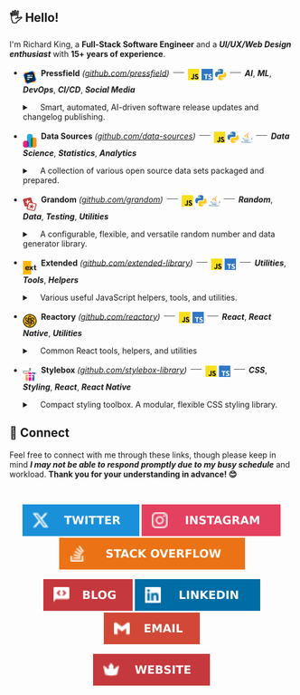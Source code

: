 ## 🖐️ Hello!

<!-- @intradoc Intro -->
I'm Richard King, a **Full-Stack Software Engineer**
and a ***UI/UX/Web Design enthusiast*** with **15+ years of experience**.

<!-- @intradoc Projects -->

<!-- Pressfield -->
- <a href="https://github.com/pressfield" title="Pressfield"><sub><sub><sub><sub><sub><img src="./media/icons/projects/pressfield/color.svg" width="24" height="24" /></sub></sub></sub></sub></sub></a>&nbsp; **Pressfield** <i>(<a href="https://github.com/pressfield" title="GitHub repository of Pressfield">github.com/pressfield</a>)</i> <sup><sub>&nbsp;――&nbsp;</sub></sup> <a href="https://github.com/pressfield" title="JavaScript"><sub><sub><img src="./media/icons/tech/javascript/color.svg" width="20" height="20" /></sub></sub></a> <a href="https://github.com/pressfield" title="TypeScript"><sub><sub><img src="./media/icons/tech/typescript/color.svg" width="20" height="20" /></sub></sub></a> <a href="https://github.com/pressfield" title="Python"><sub><sub><img src="./media/icons/tech/python/color.svg" width="20" height="20" /></sub></sub></a> <sup><sub>&nbsp;――&nbsp;</sub></sup> <b title="Artificial Intelligence"><i>AI</i></b>, <b title="Machine Learning"><i>ML</i></b>, <b title="Software Development & IT Operations"><i>DevOps</i></b>, <b title="Continuous Integration & Continuous Delivery"><i>CI/CD</i></b>, <b title="Online Social Media"><i>Social Media</i></b>

  <details>
    <summary>&nbsp;&nbsp;&nbsp; Smart, automated, AI-driven software release updates and changelog publishing.</summary>
    <br/>
    Peek a boo!
    Smart, automated, AI-driven software release updates and changelog publishing.
    <br/><br/>
  </details>


<!-- Data Sources -->
- <a href="https://github.com/data-sources" title="Data Sources"><sub><sub><sub><sub><sub><img src="./media/icons/projects/data-sources/color.svg" width="24" height="24" /></sub></sub></sub></sub></sub></a>&nbsp; **Data Sources** <i>(<a href="https://github.com/data-sources" title="GitHub repository of Data Sources">github.com/data-sources</a>)</i> <sup><sub>&nbsp;――&nbsp;</sub></sup> <a href="https://github.com/data-sources" title="JavaScript"><sub><sub><img src="./media/icons/tech/javascript/color.svg" width="20" height="20" /></sub></sub></a> <a href="https://github.com/data-sources" title="Python"><sub><sub><img src="./media/icons/tech/python/color.svg" width="20" height="20" /></sub></sub></a> <a href="https://github.com/data-sources" title="Java"><sub><sub><img src="./media/icons/tech/java/color.svg" width="20" height="20" /></sub></sub></a> <sup><sub>&nbsp;――&nbsp;</sub></sup> <b title="Data Science"><i>Data Science</i></b>, <b title="Statistics"><i>Statistics</i></b>, <b title="Analytics"><i>Analytics</i></b>

  <details>
    <summary>&nbsp;&nbsp;&nbsp; A collection of various open source data sets packaged and prepared.</summary>
    <br/>
    Peek a boo!
    A collection of various open source data sets packaged and prepared.
    <br/><br/>
  </details>


<!-- Grandom -->
- <a href="https://github.com/grandom" title="Grandom"><sub><sub><sub><sub><sub><img src="./media/icons/projects/grandom/color.svg" width="24" height="24" /></sub></sub></sub></sub></sub></a>&nbsp; **Grandom** <i>(<a href="https://github.com/grandom" title="GitHub repository of Grandom">github.com/grandom</a>)</i> <sup><sub>&nbsp;――&nbsp;</sub></sup> <a href="https://github.com/grandom" title="JavaScript"><sub><sub><img src="./media/icons/tech/javascript/color.svg" width="20" height="20" /></sub></sub></a> <a href="https://github.com/grandom" title="Python"><sub><sub><img src="./media/icons/tech/python/color.svg" width="20" height="20" /></sub></sub></a> <a href="https://github.com/grandom" title="Java"><sub><sub><img src="./media/icons/tech/java/color.svg" width="20" height="20" /></sub></sub></a> <sup><sub>&nbsp;――&nbsp;</sub></sup> <b title="Random"><i>Random</i></b>, <b title="Data"><i>Data</i></b>, <b title="Testing"><i>Testing</i></b>, <b title="Utilities"><i>Utilities</i></b>

  <details>
    <summary>&nbsp;&nbsp;&nbsp; A configurable, flexible, and versatile random number and data generator library.</summary>
    <br/>
    Peek a boo!
    A configurable, flexible, and versatile random number and data generator library.
    <br/><br/>
  </details>


<!-- Extended -->
- <a href="https://github.com/extended-library" title="Extended"><sub><sub><sub><sub><sub><img src="./media/icons/projects/extended/color.svg" width="24" height="24" /></sub></sub></sub></sub></sub></a>&nbsp; **Extended** <i>(<a href="https://github.com/extended-library" title="GitHub repository of Extended">github.com/extended-library</a>)</i> <sup><sub>&nbsp;――&nbsp;</sub></sup> <a href="https://github.com/extended-library" title="JavaScript"><sub><sub><img src="./media/icons/tech/javascript/color.svg" width="20" height="20" /></sub></sub></a> <a href="https://github.com/extended-library" title="TypeScript"><sub><sub><img src="./media/icons/tech/typescript/color.svg" width="20" height="20" /></sub></sub></a> <sup><sub>&nbsp;――&nbsp;</sub></sup> <b title="Utilities"><i>Utilities</i></b>, <b title="Tools"><i>Tools</i></b>, <b title="Helpers"><i>Helpers</i></b>

  <details>
    <summary>&nbsp;&nbsp;&nbsp; Various useful JavaScript helpers, tools, and utilities.</summary>
    <br/>
    Peek a boo!
    Various useful JavaScript helpers, tools, and utilities.
    <br/><br/>
  </details>


<!-- Reactory -->
- <a href="https://github.com/reactory" title="Reactory"><sub><sub><sub><sub><sub><img src="./media/icons/projects/reactory/color.svg" width="24" height="24" /></sub></sub></sub></sub></sub></a>&nbsp; **Reactory** <i>(<a href="https://github.com/reactory" title="GitHub repository of Reactory">github.com/reactory</a>)</i> <sup><sub>&nbsp;――&nbsp;</sub></sup> <a href="https://github.com/reactory" title="JavaScript"><sub><sub><img src="./media/icons/tech/javascript/color.svg" width="20" height="20" /></sub></sub></a> <a href="https://github.com/reactory" title="TypeScript"><sub><sub><img src="./media/icons/tech/typescript/color.svg" width="20" height="20" /></sub></sub></a> <sup><sub>&nbsp;――&nbsp;</sub></sup> <b title="React"><i>React</i></b>, <b title="React Native"><i>React Native</i></b>, <b title="Utilities"><i>Utilities</i></b>

  <details>
    <summary>&nbsp;&nbsp;&nbsp; Common React tools, helpers, and utilities</summary>
    <br/>
    Peek a boo!
    Common React tools, helpers, and utilities
    <br/><br/>
  </details>


<!-- Stylebox -->
- <a href="https://github.com/stylebox-library" title="Stylebox"><sub><sub><sub><sub><sub><img src="./media/icons/projects/stylebox/color.svg" width="24" height="24" /></sub></sub></sub></sub></sub></a>&nbsp; **Stylebox** <i>(<a href="https://github.com/stylebox-library" title="GitHub repository of Stylebox">github.com/stylebox-library</a>)</i> <sup><sub>&nbsp;――&nbsp;</sub></sup> <a href="https://github.com/stylebox-library" title="JavaScript"><sub><sub><img src="./media/icons/tech/javascript/color.svg" width="20" height="20" /></sub></sub></a> <a href="https://github.com/stylebox-library" title="TypeScript"><sub><sub><img src="./media/icons/tech/typescript/color.svg" width="20" height="20" /></sub></sub></a> <sup><sub>&nbsp;――&nbsp;</sub></sup> <b title="Cascading Style Sheets"><i>CSS</i></b>, <b title="Styling"><i>Styling</i></b>, <b title="React"><i>React</i></b>, <b title="React Native"><i>React Native</i></b>

  <details>
    <summary>&nbsp;&nbsp;&nbsp; Compact styling toolbox. A modular, flexible CSS styling library.</summary>
    <br/>
    Peek a boo!
    Compact styling toolbox. A modular, flexible CSS styling library.
    <br/><br/>
  </details>


<!-- @intradoc Projects -->

## 🤝 Connect

Feel free to connect with me through these links, though please keep in mind ***I may not be able to respond promptly due to my busy schedule*** and workload. **Thank you for your understanding in advance! 😊**

<br/>

<!-- @intradoc Connect -->
<!-- 1st row -->
<p align="center">
  <!-- Twitter -->
  <a href="https://twitter.com/richrdkng"><img src="./media/icons/gh-profile/twitter/icon.svg" /></a>
  <!-- Instagram -->
  <a href="https://www.instagram.com/richrdkng"><img src="./media/icons/gh-profile/instagram/icon.svg" /></a>
  <!-- Stack Overflow -->
  <a href="https://stackoverflow.com/users/10079674"><img src="./media/icons/gh-profile/stack-overflow/icon.svg" /></a>
</p>

<!-- 2nd row -->
<p align="center">
  <!-- Blog -->
  <a href="https://www.richrdkng.com/blog"><img src="./media/icons/gh-profile/blog/icon.svg" /></a>
  <!-- LinkedIn -->
  <a href="https://www.linkedin.com/in/richrdkng"><img src="./media/icons/gh-profile/linkedin/icon.svg" /></a>
  <!-- Email -->
  <a href="mailto:richrdkng@gmail.com"><img src="./media/icons/gh-profile/email/icon.svg" /></a>
</p>

<!-- 3rd row -->
<p align="center">
  <!-- Website -->
  <a href="https://www.richrdkng.com"><img src="./media/icons/gh-profile/website/icon.svg" /></a>
</p>


<!-- @intradoc Connect -->

